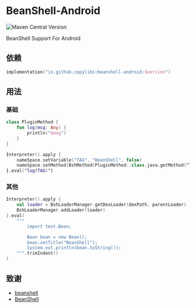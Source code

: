 # BeanShell-Android

![Maven Central Version](https://img.shields.io/maven-central/v/io.github.copylibs/beanshell-android)

BeanShell Support For Android

## 依赖

```kotlin
implementation("io.github.copylibs:beanshell-android:$version")
```

## 用法

### 基础

```kotlin
class PluginMethod {
    fun log(msg: Any) {
        println("$msg")
    }
}

Interpreter().apply {
    nameSpace.setVariable("TAG", "BeanShell", false)
    nameSpace.setMethod(BshMethod(PluginMethod::class.java.getMethod("log", Any::class.java), PluginMethod()))
}.eval("log(TAG)")
```

### 其他

```kotlin
Interpreter().apply {
    val loader = BshLoaderManager.getDexLoader(dexPath, parentLoader)
    BshLoaderManager.addLoader(loader)
}.eval(
    """
        import test.Bean;

        Bean bean = new Bean(); 
        bean.setTitle("BeanShell");
        System.out.println(bean.toString());
    """.trimIndent()
)
```

## 致谢

- [beanshell](https://github.com/beanshell/beanshell)
- [BeanShell](https://github.com/Hicores/BeanShell)
